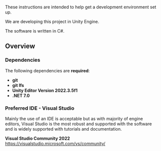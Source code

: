 These instructions are intended to help get a development environment set up.

We are developing this project in Unity Engine.

The software is written in C#.

## Overview

### Dependencies

The following dependencies are **required**:

- **git**
- **git lfs**
- **Unity Editor Version 2022.3.5f1**
- **.NET 7.0**

### Preferred IDE - Visual Studio

Mainly the use of an IDE is acceptable but as with majority of engine editors, Visual Studio is the most robust and supported with the software and is widely supported with tutorials and documentation.

**Visual Studio Community 2022**
https://visualstudio.microsoft.com/vs/community/


